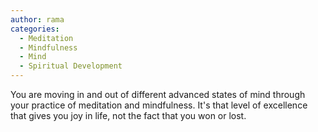 ```yaml
---
author: rama
categories:
  - Meditation
  - Mindfulness
  - Mind
  - Spiritual Development
---
```


You are moving in and out of different advanced states of mind through your practice of meditation and mindfulness. It's that level of excellence that gives you joy in life, not the fact that you won or lost.
